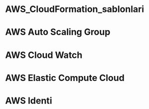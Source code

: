 # AWS_CloudFormation_sablonlari
# AWS Auto Scaling Group
# AWS Cloud Watch
# AWS Elastic Compute Cloud
# AWS Identi